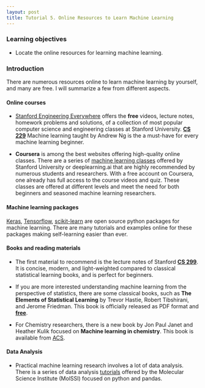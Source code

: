 ```yaml
---
layout: post
title: Tutorial 5. Online Resources to Learn Machine Learning
---
```


### Learning objectives
* Locate the online resources for learning machine learning.

### Introduction
There are numerous resources online to learn machine learning by yourself, and many are free. I will summarize a few from different aspects.

#### Online courses
* [Stanford Engineering Everywhere](https://see.stanford.edu/Course) offers the **free** videos, lecture notes, homework problems and solutions, of a collection of most popular computer science and engineering classes at Stanford University. [**CS 229**](https://see.stanford.edu/Course/CS229) Machine learning taught by Andrew Ng is the a must-have for every machine learning beginner.

* **Coursera** is among the best websites offering high-quality online classes. There are a series of [machine learning classes](https://www.coursera.org/courses?query=machine%20learning%20andrew%20ng&utm_source=gg&utm_medium=sem&utm_content=01-CatalogDSA-ML1-US&campaignid=9918777773&adgroupid=100491712477&device=c&keyword=&matchtype=b&network=g&devicemodel=&adpostion=&creativeid=432357975999&hide_mobile_promo&gclid=Cj0KCQjwtZH7BRDzARIsAGjbK2YHK4c86n-ytrCNMD36dfjHIxe7X7TDUj2Uc45DPNbP-tg0AHKmouoaApH4EALw_wcB) offered by Stanford University or deeplearning.ai that are highly recommended by numerous students and researchers. With a free account on Coursera, one already has full access to the course videos and quiz. These classes are offered at different levels and meet the need for both beginners and seasoned machine learning researchers.

#### Machine learning packages
[Keras](https://keras.io/), [Tensorflow](https://www.tensorflow.org/), [scikit-learn](https://scikit-learn.org/stable/) are open source python packages for machine learning. There are many tutorials and examples online for these packages making self-learning easier than ever.

#### Books and reading materials
* The first material to recommend is the lecture notes of Stanford [**CS 299**](https://see.stanford.edu/Course/CS229). It is concise, modern, and light-weighted compared to classical statistical learning books, and is perfect for beginners.

* If you are more interested understanding machine learning from the perspective of statistics, there are some classical books, such as **The Elements of Statistical Learning** by Trevor Hastie, Robert Tibshirani, and Jerome Friedman. This book is officially released as PDF format and [**free**](https://web.stanford.edu/~hastie/ElemStatLearn/).

* For Chemistry researchers, there is a new book by Jon Paul Janet and Heather Kulik focused on **Machine learning in chemistry**. This book is available from [ACS](https://pubs.acs.org/doi/book/10.1021/acs.infocus.7e4001).

#### Data Analysis
* Practical machine learning research involves a lot of data analysis. There is a series of data analysis [tutorials](https://education.molssi.org/python-data-analysis/) offered by the Molecular Science Institute (MolSSI) focused on python and pandas.

